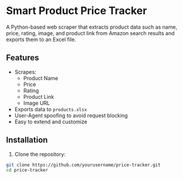 # Smart Product Price Tracker

A Python-based web scraper that extracts product data such as name, price, rating, image, and product link from Amazon search results and exports them to an Excel file.

## Features

- Scrapes:
  - Product Name
  - Price
  - Rating
  - Product Link
  - Image URL
- Exports data to `products.xlsx`
- User-Agent spoofing to avoid request blocking
- Easy to extend and customize

## Installation

1. Clone the repository:

```bash
git clone https://github.com/yourusername/price-tracker.git
cd price-tracker
